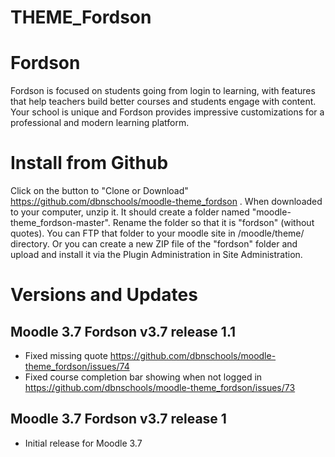 THEME_Fordson
===========

# Fordson

Fordson is focused on students going from login to learning, with features that help teachers build better courses and students engage with content. Your school is unique and Fordson provides impressive customizations for a professional and modern learning platform. 

# Install from Github
Click on the button to "Clone or Download" https://github.com/dbnschools/moodle-theme_fordson . When downloaded to your computer, unzip it. It should create a folder named "moodle-theme_fordson-master". Rename the folder so that it is "fordson" (without quotes). You can FTP that folder to your moodle site in /moodle/theme/ directory. Or you can create a new ZIP file of the "fordson" folder and upload and install it via the Plugin Administration in Site Administration.


# Versions and Updates

## Moodle 3.7 Fordson v3.7 release 1.1
* Fixed missing quote https://github.com/dbnschools/moodle-theme_fordson/issues/74
* Fixed course completion bar showing when not logged in https://github.com/dbnschools/moodle-theme_fordson/issues/73

## Moodle 3.7 Fordson v3.7 release 1
* Initial release for Moodle 3.7